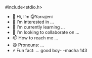 #include<stdio.h>
- 👋 Hi, I’m @Yarrajeni
- 👀 I’m interested in ...
- 🌱 I’m currently learning ...
- 💞️ I’m looking to collaborate on ...
- 📫 How to reach me ...
- 😄 Pronouns: ...
- ⚡ Fun fact: ...
 good boy-
-macha 143
<!---
Yarrajeni/Yarrajeni is a ✨ special ✨ repository because its `README.md` (this file) appears on your GitHub profile.
You can click the Preview link to take a look at your changes.
--->
